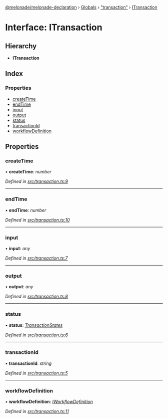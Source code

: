[@melonade/melonade-declaration](../README.md) › [Globals](../globals.md) › ["transaction"](../modules/_transaction_.md) › [ITransaction](_transaction_.itransaction.md)

# Interface: ITransaction

## Hierarchy

* **ITransaction**

## Index

### Properties

* [createTime](_transaction_.itransaction.md#createtime)
* [endTime](_transaction_.itransaction.md#endtime)
* [input](_transaction_.itransaction.md#input)
* [output](_transaction_.itransaction.md#output)
* [status](_transaction_.itransaction.md#status)
* [transactionId](_transaction_.itransaction.md#transactionid)
* [workflowDefinition](_transaction_.itransaction.md#workflowdefinition)

## Properties

###  createTime

• **createTime**: *number*

*Defined in [src/transaction.ts:9](https://github.com/devit-tel/melonade-declaration/blob/2273da1/src/transaction.ts#L9)*

___

###  endTime

• **endTime**: *number*

*Defined in [src/transaction.ts:10](https://github.com/devit-tel/melonade-declaration/blob/2273da1/src/transaction.ts#L10)*

___

###  input

• **input**: *any*

*Defined in [src/transaction.ts:7](https://github.com/devit-tel/melonade-declaration/blob/2273da1/src/transaction.ts#L7)*

___

###  output

• **output**: *any*

*Defined in [src/transaction.ts:8](https://github.com/devit-tel/melonade-declaration/blob/2273da1/src/transaction.ts#L8)*

___

###  status

• **status**: *[TransactionStates](../enums/_state_.transactionstates.md)*

*Defined in [src/transaction.ts:6](https://github.com/devit-tel/melonade-declaration/blob/2273da1/src/transaction.ts#L6)*

___

###  transactionId

• **transactionId**: *string*

*Defined in [src/transaction.ts:5](https://github.com/devit-tel/melonade-declaration/blob/2273da1/src/transaction.ts#L5)*

___

###  workflowDefinition

• **workflowDefinition**: *[IWorkflowDefinition](_workflowdefinition_.iworkflowdefinition.md)*

*Defined in [src/transaction.ts:11](https://github.com/devit-tel/melonade-declaration/blob/2273da1/src/transaction.ts#L11)*
